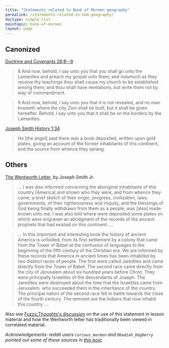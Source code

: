 ```yaml
---
title: "Statements related to Book of Mormon geography"
permalink: /statements-related-to-bom-geography/
doctype: simple-list
maintopic: book-of-mormon
layout: page
---
```


## Canonized

[Doctrine and Covenants 28:8--9](https://www.churchofjesuschrist.org/scriptures/dc-testament/dc/28.8-9?lang=eng)

> 8 And now, behold, I say unto you that you shall go unto the Lamanites and preach my gospel unto them; and inasmuch as they receive thy teachings thou shalt cause my church to be established among them; and thou shalt have revelations, but write them not by way of commandment.

> 9 And now, behold, I say unto you that it is not revealed, and no man knoweth where the city Zion shall be built, but it shall be given hereafter. Behold, I say unto you that it shall be on the borders by the Lamanites.

[Joseph Smith History 1:34](https://www.churchofjesuschrist.org/scriptures/pgp/js-h/1.34?lang=eng)

> He [the angel] said there was a book deposited, written upon gold plates, giving an account of the former inhabitants of this continent, and the source from whence they sprang.

## Others

[The Wentworth Letter](https://www.churchofjesuschrist.org/ensign/2002/07/the-wentworth-letter?lang=eng&_r=1), by Joseph Smith Jr.

> ... I was also informed concerning the aboriginal inhabitants of this country [America] and shown who they were, and from whence they came; a brief sketch of their origin, progress, civilization, laws, governments, of their righteousness and iniquity, and the blessings of God being finally withdrawn from them as a people, was [also] made known unto me; I was also told where were deposited some plates on which were engraven an abridgment of the records of the ancient prophets that had existed on this continent. ...

> ... In this important and interesting book the history of ancient America is unfolded, from its first settlement by a colony that came from the Tower of Babel at the confusion of languages to the beginning of the fifth century of the Christian era. We are informed by these records that America in ancient times has been inhabited by two distinct races of people. The first were called Jaredites and came directly from the Tower of Babel. The second race came directly from the city of Jerusalem about six hundred years before Christ. They were principally Israelites of the descendants of Joseph. The Jaredites were destroyed about the time that the Israelites came from Jerusalem, who succeeded them in the inheritance of the country. The principal nation of the second race fell in battle towards the close of the fourth century. The remnant are the Indians that now inhabit this country. ...

Also see [Fuzzy_Thoughts's discussion](https://www.reddit.com/r/mormonscholar/comments/al84v1/new_gospel_topics_essay_released_book_of_mormon/efdk0p5/?context=3) on the use of this statement in lesson material and how the Wentworth letter has traditionally been viewed in correlated material.

*Acknowledgements: reddit users `curious_mormon` and `Obadiah_Dogberry` pointed out some of these sources in [this post](https://www.reddit.com/r/mormon/comments/al5jd3/standing_for_nothing_as_per_usual/).*
